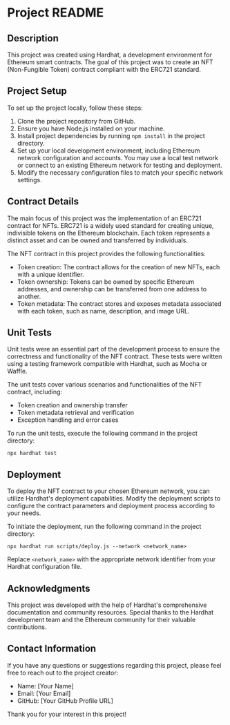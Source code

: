 # Project README

## Description
This project was created using Hardhat, a development environment for Ethereum smart contracts. The goal of this project was to create an NFT (Non-Fungible Token) contract compliant with the ERC721 standard.

## Project Setup
To set up the project locally, follow these steps:

1. Clone the project repository from GitHub.
2. Ensure you have Node.js installed on your machine.
3. Install project dependencies by running `npm install` in the project directory.
4. Set up your local development environment, including Ethereum network configuration and accounts. You may use a local test network or connect to an existing Ethereum network for testing and deployment.
5. Modify the necessary configuration files to match your specific network settings.

## Contract Details
The main focus of this project was the implementation of an ERC721 contract for NFTs. ERC721 is a widely used standard for creating unique, indivisible tokens on the Ethereum blockchain. Each token represents a distinct asset and can be owned and transferred by individuals.

The NFT contract in this project provides the following functionalities:
- Token creation: The contract allows for the creation of new NFTs, each with a unique identifier.
- Token ownership: Tokens can be owned by specific Ethereum addresses, and ownership can be transferred from one address to another.
- Token metadata: The contract stores and exposes metadata associated with each token, such as name, description, and image URL.

## Unit Tests
Unit tests were an essential part of the development process to ensure the correctness and functionality of the NFT contract. These tests were written using a testing framework compatible with Hardhat, such as Mocha or Waffle.

The unit tests cover various scenarios and functionalities of the NFT contract, including:
- Token creation and ownership transfer
- Token metadata retrieval and verification
- Exception handling and error cases

To run the unit tests, execute the following command in the project directory:
```
npx hardhat test
```

## Deployment
To deploy the NFT contract to your chosen Ethereum network, you can utilize Hardhat's deployment capabilities. Modify the deployment scripts to configure the contract parameters and deployment process according to your needs.

To initiate the deployment, run the following command in the project directory:
```
npx hardhat run scripts/deploy.js --network <network_name>
```
Replace `<network_name>` with the appropriate network identifier from your Hardhat configuration file.

## Acknowledgments
This project was developed with the help of Hardhat's comprehensive documentation and community resources. Special thanks to the Hardhat development team and the Ethereum community for their valuable contributions.

## Contact Information
If you have any questions or suggestions regarding this project, please feel free to reach out to the project creator:

- Name: [Your Name]
- Email: [Your Email]
- GitHub: [Your GitHub Profile URL]

Thank you for your interest in this project!
